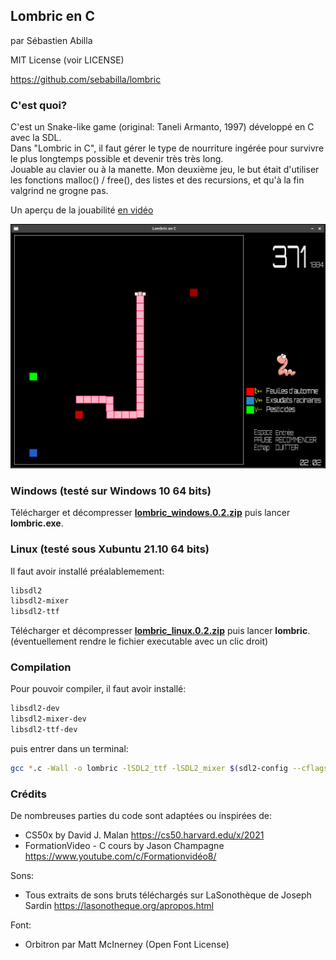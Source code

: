 ## Lombric en C

par Sébastien Abilla

MIT License (voir LICENSE)

https://github.com/sebabilla/lombric

### C'est quoi?

C'est un Snake-like game (original: Taneli Armanto, 1997) développé en C avec la SDL.  
Dans "Lombric in C", il faut gérer le type de nourriture ingérée pour survivre le plus longtemps possible et devenir très très long.  
Jouable au clavier ou à la manette. 
Mon deuxième jeu, le but était d'utiliser les fonctions malloc() / free(), des listes et des recursions, et qu'à la fin valgrind ne grogne pas.

Un aperçu de la jouabilité [en vidéo](https://youtu.be/YMGR30RZDko)  

![Aperçu](res/demo.png)

### Windows (testé sur Windows 10 64 bits)

Télécharger et décompresser **[lombric_windows.0.2.zip](https://github.com/sebabilla/lombric/releases/download/v0.2/lombric_windows.0.2.zip)** puis lancer **lombric.exe**.

### Linux (testé sous Xubuntu 21.10 64 bits)

Il faut avoir installé préalablemement:

```bash
libsdl2
libsdl2-mixer
libsdl2-ttf
```
Télécharger et décompresser **[lombric_linux.0.2.zip](https://github.com/sebabilla/lombric/releases/download/v0.2/lombric_linux.0.2.zip)** puis lancer **lombric**. (éventuellement rendre le fichier executable avec un clic droit)

### Compilation

Pour pouvoir compiler, il faut avoir installé:

```bash
libsdl2-dev
libsdl2-mixer-dev
libsdl2-ttf-dev
```
puis entrer dans un terminal: 

```bash
gcc *.c -Wall -o lombric -lSDL2_ttf -lSDL2_mixer $(sdl2-config --cflags --libs)
```

### Crédits

De nombreuses parties du code sont adaptées ou inspirées de:
* CS50x by David J. Malan https://cs50.harvard.edu/x/2021
* FormationVideo - C cours by Jason Champagne https://www.youtube.com/c/Formationvidéo8/

Sons:
* Tous extraits de sons bruts téléchargés sur LaSonothèque de Joseph Sardin https://lasonotheque.org/apropos.html

Font:
* Orbitron  par Matt McInerney (Open Font License)



